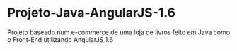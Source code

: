 # Projeto-Java-AngularJS-1.6
Projeto baseado num e-commerce de uma loja de livros feito em Java como o Front-End utilizando AngularJS 1.6
